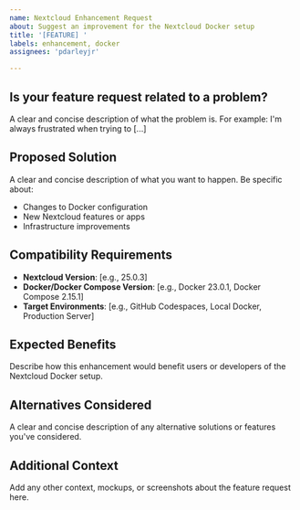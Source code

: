 ```yaml
---
name: Nextcloud Enhancement Request
about: Suggest an improvement for the Nextcloud Docker setup
title: '[FEATURE] '
labels: enhancement, docker
assignees: 'pdarleyjr'

---
```


## Is your feature request related to a problem?
A clear and concise description of what the problem is. For example: I'm always frustrated when trying to [...]

## Proposed Solution
A clear and concise description of what you want to happen. Be specific about:
- Changes to Docker configuration
- New Nextcloud features or apps
- Infrastructure improvements

## Compatibility Requirements
- **Nextcloud Version**: [e.g., 25.0.3]
- **Docker/Docker Compose Version**: [e.g., Docker 23.0.1, Docker Compose 2.15.1]
- **Target Environments**: [e.g., GitHub Codespaces, Local Docker, Production Server]

## Expected Benefits
Describe how this enhancement would benefit users or developers of the Nextcloud Docker setup.

## Alternatives Considered
A clear and concise description of any alternative solutions or features you've considered.

## Additional Context
Add any other context, mockups, or screenshots about the feature request here.
